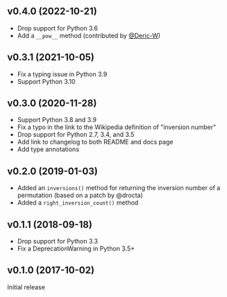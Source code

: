 v0.4.0 (2022-10-21)
-------------------
- Drop support for Python 3.6
- Add a `__pow__` method (contributed by
  [@Deric-W](https://github.com/Deric-W))

v0.3.1 (2021-10-05)
-------------------
- Fix a typing issue in Python 3.9
- Support Python 3.10

v0.3.0 (2020-11-28)
-------------------
- Support Python 3.8 and 3.9
- Fix a typo in the link to the Wikipedia definition of "inversion number"
- Drop support for Python 2.7, 3.4, and 3.5
- Add link to changelog to both README and docs page
- Add type annotations

v0.2.0 (2019-01-03)
-------------------
- Added an `inversions()` method for returning the inversion number of a
  permutation (based on a patch by @drocta)
- Added a `right_inversion_count()` method

v0.1.1 (2018-09-18)
-------------------
- Drop support for Python 3.3
- Fix a DeprecationWarning in Python 3.5+

v0.1.0 (2017-10-02)
-------------------
Initial release
